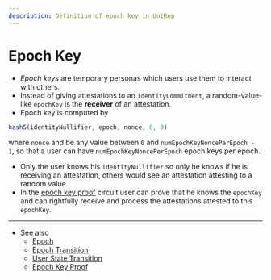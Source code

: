 ```yaml
---
description: Definition of epoch key in UniRep
---
```


# Epoch Key

* _Epoch keys_ are temporary personas which users use them to interact with others.
* Instead of giving attestations to an `identityCommitment`, a random-value-like `epochKey` is the **receiver** of an attestation.
* Epoch key is computed by

```typescript
hash5(identityNullifier, epoch, nonce, 0, 0)
```

where `nonce` and be any value between `0` and `numEpochKeyNoncePerEpoch - 1`, so that a user can have `numEpochKeyNoncePerEpoch` epoch keys per epoch.

* Only the user knows his `identityNullifier` so only he knows if he is receiving an attestation, others would see an attestation attesting to a random value.
* In the [epoch key proof](../../circuits/epoch-key-proof.md) circuit user can prove that he knows the `epochKey` and can rightfully receive and process the attestations attested to this `epochKey`.

***

* See also
  * [Epoch](epoch.md)
  * [Epoch Transition](epoch-transition.md)
  * [User State Transition](user-state-transition.md)
  * [Epoch Key Proof](../../circuits/epoch-key-proof.md)
